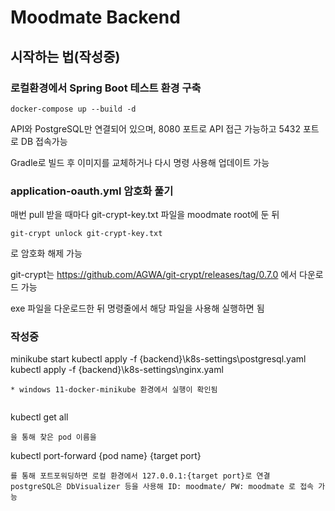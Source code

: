 Moodmate Backend
=====

## 시작하는 법(작성중)

### 로컬환경에서 Spring Boot 테스트 환경 구축

```
docker-compose up --build -d
```

API와 PostgreSQL만 연결되어 있으며, 8080 포트로 API 접근 가능하고 5432 포트로 DB 접속가능

Gradle로 빌드 후 이미지를 교체하거나 다시 명령 사용해 업데이트 가능

### application-oauth.yml 암호화 풀기

매번 pull 받을 때마다 git-crypt-key.txt 파일을 moodmate root에 둔 뒤

```
git-crypt unlock git-crypt-key.txt
```

로 암호화 해제 가능

git-crypt는 https://github.com/AGWA/git-crypt/releases/tag/0.7.0 에서 다운로드 가능

exe 파일을 다운로드한 뒤 명령줄에서 해당 파일을 사용해 실행하면 됨

### 작성중

minikube start
kubectl apply -f {backend}\k8s-settings\postgresql.yaml
kubectl apply -f {backend}\k8s-settings\nginx.yaml
```
* windows 11-docker-minikube 환경에서 실행이 확인됨


```
kubectl get all
```
을 통해 찾은 pod 이름을

```
kubectl port-forward {pod name} {target port}
```
를 통해 포트포워딩하면 로컬 환경에서 127.0.0.1:{target port}로 연결
postgreSQL은 DbVisualizer 등을 사용해 ID: moodmate/ PW: moodmate 로 접속 가능

